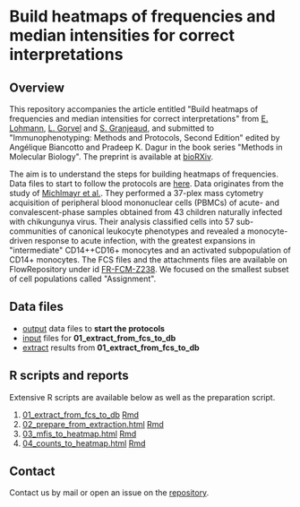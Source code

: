 # Build heatmaps of frequencies and median intensities for correct interpretations

## Overview

This repository accompanies the article entitled "Build heatmaps of frequencies and median intensities for correct interpretations" from [E. Lohmann](https://orcid.org/0000-0002-3230-8363), [L. Gorvel](https://orcid.org/0000-0001-7526-261X) and [S. Granjeaud](https://orcid.org/0000-0001-9245-1535), and submitted to "Immunophenotyping: Methods and Protocols, Second Edition" edited by Angélique Biancotto and Pradeep K. Dagur in the book series "Methods in Molecular Biology". The preprint is available at [bioRXiv]().

The aim is to understand the steps for building heatmaps of frequencies. Data files to start to follow the protocols are [here](output). Data originates from the study of [Michlmayr et al.](https://www.embopress.org/doi/full/10.15252/msb.20177862). They performed a 37-plex mass cytometry acquisition of peripheral blood mononuclear cells (PBMCs) of acute- and convalescent-phase samples obtained from 43 children naturally infected with chikungunya virus. Their analysis classified cells into 57 sub-communities of canonical leukocyte phenotypes and revealed a monocyte-driven response to acute infection, with the greatest expansions in "intermediate" CD14++CD16+ monocytes and an activated subpopulation of CD14+ monocytes. The FCS files and the attachments files are available on FlowRepository under id [FR-FCM-Z238](https://flowrepository.org/id/FR-FCM-Z238). We focused on the smallest subset of cell populations called "Assignment".


## Data files

* [output](https://github.com/i-cyto/build-heatmaps-imp2/output) data files to __start the protocols__
* [input](https://github.com/i-cyto/build-heatmaps-imp2/input) files for __01_extract_from_fcs_to_db__
* [extract](https://github.com/i-cyto/build-heatmaps-imp2/extract) results from __01_extract_from_fcs_to_db__


## R scripts and reports

Extensive R scripts are available below as well as the preparation script.

1. [01_extract_from_fcs_to_db](01_extract_from_fcs_to_db.html) [Rmd](01_extract_from_fcs_to_db.Rmd)
2. [02_prepare_from_extraction.html](02_prepare_from_extraction.html) [Rmd](02_prepare_from_extraction.html)
3. [03_mfis_to_heatmap.html](03_mfis_to_heatmap.html) [Rmd](03_mfis_to_heatmap.html)
4. [04_counts_to_heatmap.html](04_counts_to_heatmap.html) [Rmd](04_counts_to_heatmap.html)


## Contact

Contact us by mail or open an issue on the [repository](https://github.com/i-cyto/build-heatmaps-imp2/).
